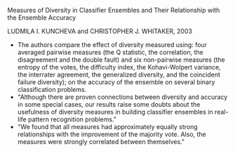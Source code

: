 Measures of Diversity in Classifier Ensembles and Their Relationship with the Ensemble Accuracy

LUDMILA I. KUNCHEVA and CHRISTOPHER J. WHITAKER, 2003

* The authors compare the effect of diversity measured using: four averaged pairwise measures (the Q statistic, the correlation, the disagreement and the double fault) and six non-pairwise measures (the entropy of the votes, the difficulty index, the Kohavi-Wolpert variance, the interrater agreement, the generalized diversity, and the coincident failure diversity); on the accuracy of the ensemble on several binary classification problems.
* "Although there are proven connections between diversity and accuracy in some special cases, our results raise some doubts about the usefulness of diversity measures in building classifier ensembles in real-life pattern recognition problems."
* "We found that all measures had approximately equally strong relationships with the improvement of the majority vote. Also, the measures were strongly correlated between themselves."